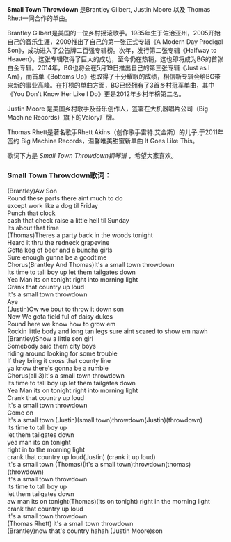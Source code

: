 

**Small Town Throwdown** 是Brantley Gilbert, Justin Moore 以及 Thomas
Rhett一同合作的单曲。

  
Brantley Gilbert是美国的一位乡村摇滚歌手。1985年生于佐治亚州，2005开始自己的音乐生涯，2009推出了自己的第一张正式专辑《A
Modern Day Prodigal Son》，成功进入了公告牌二百强专辑榜。次年，发行第二张专辑《Halfway to
Heaven》，这张专辑取得了巨大的成功，至今仍在热销，这也即将成为BG的首张白金专辑。2014年，BG也将会在5月19日推出自己的第三张专辑《Just
as I Am》，而首单《Bottoms
Up》也取得了十分耀眼的成绩，相信新专辑会给BG带来新的事业高峰。在打榜的单曲方面，BG已经拥有了3首乡村冠军单曲，其中《You Don't Know
Her Like I Do》更是2012年乡村年榜第二名。

  
Justin Moore 是美国乡村歌手及音乐创作人，签署在大机器唱片公司（Big Machine Records）旗下的Valory厂牌。

  
Thomas Rhett是著名歌手Rhett Akins（创作歌手雷特.艾金斯）的儿子,于2011年签约 Big Machine
Records，温馨唯美甜蜜新单曲 It Goes Like This。

  
歌词下方是 _Small Town Throwdown钢琴谱_ ，希望大家喜欢。

### Small Town Throwdown歌词：

(Brantley)Aw Son  
Round these parts there aint much to do  
except work like a dog til Friday  
Punch that clock  
cash that check raise a little hell til Sunday  
Its about that time  
(Thomas)Theres a party back in the woods tonight  
Heard it thru the redneck grapevine  
Gotta keg of beer and a buncha girls  
Sure enough gunna be a goodtime  
Chorus(Brantley And Thomas)It's a small town throwdown  
Its time to tall boy up let them tailgates down  
Yea Man its on tonight right into morning light  
Crank that country up loud  
It's a small town throwdown  
Aye  
(Justin)Ow we bout to throw it down son  
Now We gota field ful of daisy dukes  
Round here we know how to grow em  
Rockin little body and long tan legs sure aint scared to show em nawh  
(Brantley)Show a little son girl  
Somebody said them city boys  
riding around looking for some trouble  
If they bring it cross that county line  
ya know there's gonna be a rumble  
Chorus(all 3)It's a small town throwdown  
Its time to tall boy up let them tailgates down  
Yea Man its on tonight right into morning light  
Crank that country up loud  
It's a small town throwdown  
Come on  
It's a small town (Justin)(small town)throwdown(Justin)(throwdown)  
its time to tall boy up  
let them tailgates down  
yea man its on tonight  
right in to the morning light  
crank that country up loud(Justin) (crank it up loud)  
it's a small town (Thomas)(it's a small town)throwdown(thomas)(throwdown)  
it's a small town throwdown  
its time to tall boy up  
let them tailgates down  
aw man its on tonight(Thomas)(its on tonight) right in the morning light  
crank that country up loud  
it's a small town throwdown  
(Thomas Rhett) it's a small town throwdown  
(Brantley)now that's country hahah (Justin Moore)son

